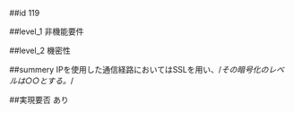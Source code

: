 ##id
119

##level_1
非機能要件

##level_2
機密性

##summery
IPを使用した通信経路においてはSSLを用い、/*その暗号化のレベルは○○とする。*/

##実現要否
あり

